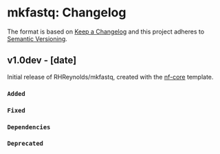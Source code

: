 # mkfastq: Changelog

The format is based on [Keep a Changelog](https://keepachangelog.com/en/1.0.0/)
and this project adheres to [Semantic Versioning](https://semver.org/spec/v2.0.0.html).

## v1.0dev - [date]

Initial release of RHReynolds/mkfastq, created with the [nf-core](https://nf-co.re/) template.

### `Added`

### `Fixed`

### `Dependencies`

### `Deprecated`

